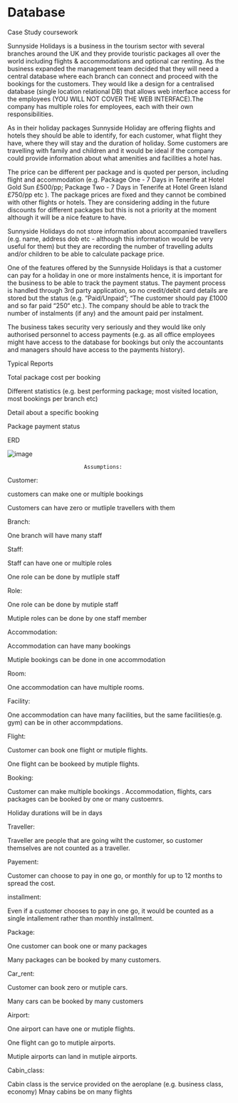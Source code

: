 # Database
Case Study coursework

Sunnyside Holidays is a business in the tourism sector with several branches around the UK and they provide touristic packages all over the world including flights & accommodations and optional car renting.  As the business expanded the management team decided that they will need a central database where each branch can connect and proceed with the bookings for the customers. They would like a design for a centralised database (single location relational DB)  that allows web interface access for the employees (YOU WILL NOT COVER THE WEB INTERFACE).The company has multiple roles for employees, each with their own responsibilities.

As in their holiday packages Sunnyside Holiday are offering flights and hotels they should be able to identify, for each customer, what flight they have,  where they will stay and the duration of holiday. Some customers are travelling with family and children and it would be ideal if the company could provide information about what amenities and facilities a hotel has.

The price can be different per package and is quoted per person, including flight and accommodation (e.g. Package One - 7 Days in Tenerife at Hotel Gold Sun £500/pp; Package Two - 7 Days in Tenerife at Hotel Green Island £750/pp etc ). The package prices are fixed and they cannot be combined with other flights or hotels. They are considering adding in the future discounts for different packages but this is not a priority at the moment although it will be a nice feature to have.

Sunnyside Holidays do not store information about accompanied travellers (e.g. name, address dob etc -  although this information would be very useful for them) but they are recording the number of travelling adults and/or children to be able to calculate package price.

One of the features offered by the Sunnyside Holidays is that a customer can pay for a holiday in one or more instalments hence, it is important for the business to be able to track the payment status. The payment process is handled through 3rd party application, so no credit/debit card details are stored but the status (e.g. “Paid/Unpaid”; “The customer should pay £1000 and so far paid “250“ etc.). The company should be able to track the number of instalments (if any) and the amount paid per instalment.

The business takes security very seriously and they would like only authorised personnel to access payments (e.g. as all office employees might have access to the database for bookings but only the accountants and managers should have access to the payments history).

Typical Reports

Total package cost per booking

Different statistics (e.g. best performing package; most visited location, most bookings per branch etc)

Detail about a specific booking

Package payment status


ERD

![image](https://user-images.githubusercontent.com/114817516/222854787-479e1023-69f2-4a1c-8047-888fa9df9ed6.png)

                            Assumptions:
                            
Customer:

  customers can make one or multiple bookings
  
  Customers can have zero or mutliple travellers with them
  
Branch:

 One branch will have many staff
 
Staff:

 Staff can have one or multiple roles
 
 One role can be done by mutliple staff
 
Role:

  One role can be done by mutiple staff
  
  Mutiple roles can be done by one staff member
  
Accommodation:
  
  Accommodation can have many bookings
  
  Mutiple bookings can be done in one accommodation
  
Room:

  One accommodation can have multiple rooms.

Facility:

  One accommodation can have many facilities, but the same facilities(e.g. gym) can be in       other accommpdations.

Flight:

  Customer can book one flight or mutiple flights.
  
  One flight can be bookeed by mutiple flights.

Booking:
  
  Customer can make multiple bookings
  .
  Accommodation, flights, cars packages can be booked by one or many custoemrs.
  
  Holiday durations will be in days

Traveller:

  Traveller are people that are going wiht the customer, so customer themselves are not         counted as a traveller.

Payement:

  Customer can choose to pay in one go, or monthly for up to 12 months to spread the cost.

installment:

  Even if a customer chooses to pay in one go, it would be counted as a single intallement       rather than monthly installment.

Package:

   One customer can book one or many packages
   
   Many packages can be booked by many customers.

Car_rent:

  Customer can book zero or mutiple cars.
  
  Many cars can be booked by many customers

Airport:

  One airport can have one or mutiple flights.
  
  One flight can go to mutiple airports.
  
  Mutiple airports can land in mutiple airports.

Cabin_class:

   Cabin class is the service provided on the aeroplane (e.g. business class, economy)
   Mnay cabins be on many flights
